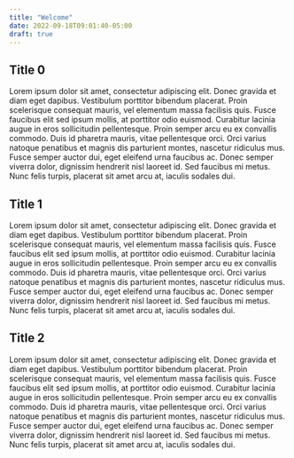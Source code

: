```yaml
---
title: "Welcome"
date: 2022-09-18T09:01:40-05:00
draft: true
---
```


## Title 0

Lorem ipsum dolor sit amet, consectetur adipiscing elit. Donec gravida et diam eget dapibus. Vestibulum porttitor bibendum placerat. Proin scelerisque consequat mauris, vel elementum massa facilisis quis. Fusce faucibus elit sed ipsum mollis, at porttitor odio euismod. Curabitur lacinia augue in eros sollicitudin pellentesque. Proin semper arcu eu ex convallis commodo. Duis id pharetra mauris, vitae pellentesque orci. Orci varius natoque penatibus et magnis dis parturient montes, nascetur ridiculus mus. Fusce semper auctor dui, eget eleifend urna faucibus ac. Donec semper viverra dolor, dignissim hendrerit nisl laoreet id. Sed faucibus mi metus. Nunc felis turpis, placerat sit amet arcu at, iaculis sodales dui. 

## Title 1

Lorem ipsum dolor sit amet, consectetur adipiscing elit. Donec gravida et diam eget dapibus. Vestibulum porttitor bibendum placerat. Proin scelerisque consequat mauris, vel elementum massa facilisis quis. Fusce faucibus elit sed ipsum mollis, at porttitor odio euismod. Curabitur lacinia augue in eros sollicitudin pellentesque. Proin semper arcu eu ex convallis commodo. Duis id pharetra mauris, vitae pellentesque orci. Orci varius natoque penatibus et magnis dis parturient montes, nascetur ridiculus mus. Fusce semper auctor dui, eget eleifend urna faucibus ac. Donec semper viverra dolor, dignissim hendrerit nisl laoreet id. Sed faucibus mi metus. Nunc felis turpis, placerat sit amet arcu at, iaculis sodales dui. 

## Title 2

Lorem ipsum dolor sit amet, consectetur adipiscing elit. Donec gravida et diam eget dapibus. Vestibulum porttitor bibendum placerat. Proin scelerisque consequat mauris, vel elementum massa facilisis quis. Fusce faucibus elit sed ipsum mollis, at porttitor odio euismod. Curabitur lacinia augue in eros sollicitudin pellentesque. Proin semper arcu eu ex convallis commodo. Duis id pharetra mauris, vitae pellentesque orci. Orci varius natoque penatibus et magnis dis parturient montes, nascetur ridiculus mus. Fusce semper auctor dui, eget eleifend urna faucibus ac. Donec semper viverra dolor, dignissim hendrerit nisl laoreet id. Sed faucibus mi metus. Nunc felis turpis, placerat sit amet arcu at, iaculis sodales dui. 